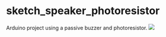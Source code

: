 # sketch_speaker_photoresistor
Arduino project using a passive buzzer and photoresistor.
![](speaker%20with%20photoresistor%20circuit%20picture.jpg)